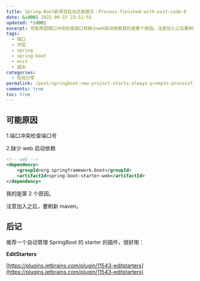 ```yaml
---
title: Spring-Boot新项目启动总是提示：Process-finished-with-exit-code-0
date: &id001 2022-09-15 23:51:55
updated: *id001
excerpt: 可能原因端口冲突检查端口号缺少web启动依赖我的是第个原因。注意加入之后要刷新maven。后记推荐一个自动管理springboot的starter的插件很好用_editstartershttps_pluginsjetbrainscomplugineditstarters‍
tags:
  - 端口
  - 冲突
  - spring
  - spring-boot
  - exit
  - 退出
categories:
  - 经验分享
permalink: /post/springboot-new-project-starts-always-prompts-processfinishedwithexitcode0-zqkshk.html
comments: true
toc: true
---
```

## 可能原因

1.端口冲突检查端口号

2.缺少 web 启动依赖

```xml
<!-- web -->
<dependency>
    <groupId>org.springframework.boot</groupId>
    <artifactId>spring-boot-starter-web</artifactId>
</dependency>
```

我的是第 2 个原因。

注意加入之后，要刷新 maven。

## 后记

推荐一个自动管理 SpringBoot 的 starter 的插件，很好用：

**EditStarters**

[https://plugins.jetbrains.com/plugin/11543-editstarters](https://plugins.jetbrains.com/plugin/11543-editstarters)

‍